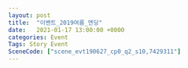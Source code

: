 ```yaml
---
layout: post
title:  "이벤트_2019여름_엔딩"
date:   2021-01-17 13:00:00 +0000
categories: Event
Tags: Story Event
SceneCode: ["scene_evt190627_cp0_q2_s10,7429311"]
---
```

